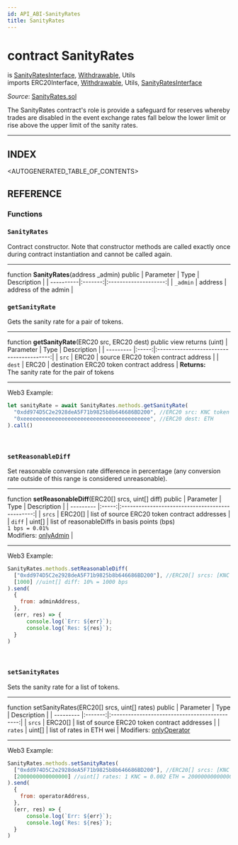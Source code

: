 ```yaml
---
id: API_ABI-SanityRates
title: SanityRates
---
```

# contract SanityRates
is [SanityRatesInterface](api_abi-sanityratesinterface.md), [Withdrawable](api_abi-withdrawable.md), Utils\
imports ERC20Interface, [Withdrawable](api_abi-withdrawable.md), Utils, [SanityRatesInterface](api_abi-sanityratesinterface.md)

*Source*: [SanityRates.sol](https://github.com/KyberNetwork/smart-contracts/blob/master/contracts/SanityRates.sol)

The SanityRates contract's role is provide a safeguard for reserves whereby trades are disabled in the event exchange rates fall below the lower limit or rise above the upper limit of the sanity rates.
___

## INDEX

<AUTOGENERATED_TABLE_OF_CONTENTS>

## REFERENCE

### Functions

### `SanityRates`
Contract constructor. Note that constructor methods are called exactly once during contract instantiation and cannot be called again.
___
function __SanityRates__(address \_admin) public
| Parameter | Type    | Description          |
| ----------|:-------:|:--------------------:|
| `_admin`  | address | address of the admin |
<br />

### `getSanityRate`
Gets the sanity rate for a pair of tokens.
___
function __getSanityRate__(ERC20 src, ERC20 dest) public view returns (uint)
| Parameter | Type  | Description                              |
| --------- |:-----:|:----------------------------------------:|
| `src`     | ERC20 | source ERC20 token contract address      |
| `dest`    | ERC20 | destination ERC20 token contract address |
**Returns:**\
The sanity rate for the pair of tokens
___
Web3 Example:
```js
let sanityRate = await SanityRates.methods.getSanityRate(
  "0xdd974D5C2e2928deA5F71b9825b8b646686BD200", //ERC20 src: KNC token
  "0xeeeeeeeeeeeeeeeeeeeeeeeeeeeeeeeeeeeeeeee", //ERC20 dest: ETH
).call()
```
<br />

### `setReasonableDiff`
Set reasonable conversion rate difference in percentage (any conversion rate outside of this range is considered unreasonable).
___
function __setReasonableDiff__(ERC20[] srcs, uint[] diff) public
| Parameter | Type  | Description                                     |
| --------- |:-----:|:-----------------------------------------------:|
| `srcs`    | ERC20[] | list of source ERC20 token contract addresses |
| `diff`    | uint[]  | list of reasonableDiffs in basis points (bps) <br>`1 bps = 0.01%`       
Modifiers: [onlyAdmin](api_abi-permissiongroups.md#onlyadmin)                  |
___
Web3 Example:
```js
SanityRates.methods.setReasonableDiff(
  ["0xdd974D5C2e2928deA5F71b9825b8b646686BD200"], //ERC20[] srcs: [KNC token]
  [1000] //uint[] diff: 10% = 1000 bps
).send(
  {
    from: adminAddress,
  },
  (err, res) => {
      console.log(`Err: ${err}`);
      console.log(`Res: ${res}`);
  }
)
```
<br />

### `setSanityRates`
Sets the sanity rate for a list of tokens.
___
function setSanityRates(ERC20[] srcs, uint[] rates) public
| Parameter | Type    | Description                                   |
| --------- |:-------:|:---------------------------------------------:|
| `srcs`    | ERC20[] | list of source ERC20 token contract addresses |
| `rates`   | uint[]  | list of rates in ETH wei                          |
Modifiers: [onlyOperator](api_abi-permissiongroups.md#onlyoperator)
___
Web3 Example:
```js
SanityRates.methods.setSanityRates(
  ["0xdd974D5C2e2928deA5F71b9825b8b646686BD200"], //ERC20[] srcs: [KNC token]
  [2000000000000000] //uint[] rates: 1 KNC = 0.002 ETH = 2000000000000000 wei
).send(
  {
    from: operatorAddress,
  },
  (err, res) => {
      console.log(`Err: ${err}`);
      console.log(`Res: ${res}`);
  }
)
```
<br />